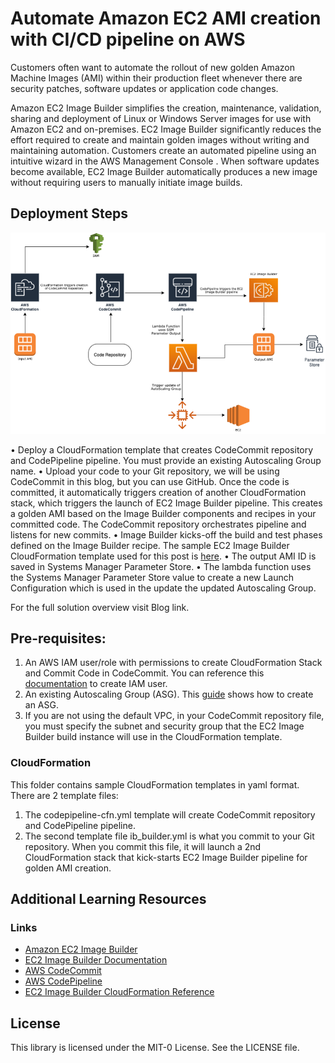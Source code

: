 # Automate Amazon EC2 AMI creation with CI/CD pipeline on AWS

Customers often want to automate the rollout of new golden Amazon Machine Images (AMI) within their production fleet whenever there are security patches, software updates or application code changes.


Amazon EC2 Image Builder simplifies the creation, maintenance, validation, sharing and  deployment of Linux or Windows Server images for use with Amazon EC2 and on-premises. EC2 Image Builder significantly reduces the effort required to create and maintain golden images without writing and maintaining automation. Customers create an automated pipeline using an intuitive wizard in the AWS Management Console . When software updates become available, EC2 Image Builder automatically produces a new image without requiring users to manually initiate image builds.

## Deployment Steps
![Architecture Diagram](Architecture.png)

•	Deploy a CloudFormation template that creates CodeCommit repository and CodePipeline pipeline. You must provide an existing Autoscaling Group name. 
•	Upload your code to your Git repository, we will be using CodeCommit in this blog, but you can use GitHub. Once the code is committed, it automatically triggers creation of another CloudFormation stack, which triggers the launch of EC2 Image Builder pipeline. This creates a golden AMI based on the Image Builder components and recipes in your committed code. The CodeCommit repository orchestrates pipeline and listens for new commits.
•	Image Builder kicks-off the build and test phases defined on the Image Builder recipe. The sample EC2 Image Builder CloudFormation template used for this post is [here](https://github.com/aws-samples/amazon-ec2-image-builder-samples/blob/master/CloudFormation/Linux/ubuntu-with-net5/ubuntuserver20-with-.net5.yml).
•	The output AMI ID is saved in Systems Manager Parameter Store.
•	The lambda function uses the Systems Manager Parameter Store value to create a new Launch Configuration which is used in the update the updated Autoscaling Group.

For the full solution overview visit Blog link.


## Pre-requisites:

1.	An AWS IAM user/role with permissions to create CloudFormation Stack and Commit Code in CodeCommit. You can reference this [documentation](https://docs.aws.amazon.com/IAM/latest/UserGuide/id_users_create.html) to create IAM user.
2.	An existing Autoscaling Group (ASG). This [guide](https://docs.aws.amazon.com/autoscaling/ec2/userguide/GettingStartedTutorial.html#gs-create-asg) shows how to create an ASG. 
3.	If you are not using the default VPC, in your CodeCommit repository file, you must specify the subnet and security group that the EC2 Image Builder build instance will use in the CloudFormation template.



### CloudFormation

This folder contains sample CloudFormation templates in yaml format. There are 2 template files: 
1. The codepipeline-cfn.yml template will create CodeCommit repository and CodePipeline pipeline. 
2. The second template file ib_builder.yml is what you commit to your Git repository. When you commit this file, it will launch a 2nd CloudFormation stack that kick-starts EC2 Image Builder pipeline for golden AMI creation. 


## Additional Learning Resources

### Links

* [Amazon EC2 Image Builder](https://aws.amazon.com/image-builder/)
* [EC2 Image Builder Documentation](https://docs.aws.amazon.com/imagebuilder/)
* [AWS CodeCommit](https://aws.amazon.com/codecommit/)
* [AWS CodePipeline](https://aws.amazon.com/codepipeline/)
* [EC2 Image Builder CloudFormation Reference](https://docs.aws.amazon.com/AWSCloudFormation/latest/UserGuide/AWS_ImageBuilder.html)


## License

This library is licensed under the MIT-0 License. See the LICENSE file.
